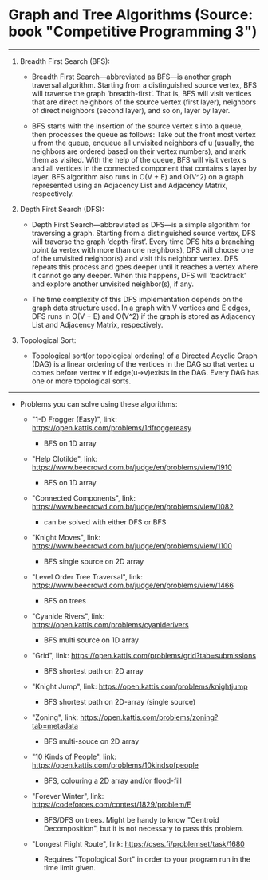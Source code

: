 # Graph and Tree Algorithms (Source: book "Competitive Programming 3")

---  

1. Breadth First Search (BFS):  

    * Breadth First Search—abbreviated as BFS—is another graph traversal algorithm. Starting from a distinguished source vertex, BFS will traverse the graph ‘breadth-first’. That is, BFS will visit vertices that are direct neighbors of the source vertex (first layer), neighbors of direct neighbors (second layer), and so on, layer by layer.  

    * BFS starts with the insertion of the source vertex s into a queue, then processes the queue as follows: Take out the front most vertex u from the queue, enqueue all unvisited neighbors of u (usually, the neighbors are ordered based on their vertex numbers), and mark them as visited. With the help of the queue, BFS will visit vertex s and all vertices in the connected component that contains s layer by layer. BFS algorithm also runs in O(V + E) and O(V^2) on a graph represented using an Adjacency List and Adjacency Matrix, respectively.  

2. Depth First Search (DFS):  

    * Depth First Search—abbreviated as DFS—is a simple algorithm for traversing a graph. Starting from a distinguished source vertex, DFS will traverse the graph ‘depth-first’. Every time DFS hits a branching point (a vertex with more than one neighbors), DFS will choose one of the unvisited neighbor(s) and visit this neighbor vertex. DFS repeats this process and goes deeper until it reaches a vertex where it cannot go any deeper. When this happens, DFS will ‘backtrack’ and explore another unvisited neighbor(s), if any.  

    * The time complexity of this DFS implementation depends on the graph data structure used. In a graph with V vertices and E edges, DFS runs in O(V + E) and O(V^2) if the graph is stored as Adjacency List and Adjacency Matrix, respectively.  

3. Topological Sort:  

    * Topological sort(or topological ordering) of a Directed Acyclic Graph (DAG) is a linear ordering of the vertices in the DAG so that vertex u comes before vertex v if edge(u→v)exists in the DAG. Every DAG has one or more topological sorts.  

---  

* Problems you can solve using these algorithms:  

    - "1-D Frogger (Easy)", link: https://open.kattis.com/problems/1dfroggereasy  

        - BFS on 1D array

    - "Help Clotilde", link: https://www.beecrowd.com.br/judge/en/problems/view/1910  

        - BFS on 1D array  

    - "Connected Components", link: https://www.beecrowd.com.br/judge/en/problems/view/1082  

        - can be solved with either DFS or BFS  

    - "Knight Moves", link: https://www.beecrowd.com.br/judge/en/problems/view/1100  

        - BFS single source on 2D array  

    - "Level Order Tree Traversal", link: https://www.beecrowd.com.br/judge/en/problems/view/1466  

        - BFS on trees  

    - "Cyanide Rivers", link: https://open.kattis.com/problems/cyaniderivers  

        - BFS multi source on 1D array  

    - "Grid", link: https://open.kattis.com/problems/grid?tab=submissions  

        - BFS shortest path on 2D array  

    - "Knight Jump", link: https://open.kattis.com/problems/knightjump  

        - BFS shortest path on 2D-array (single source)  

    - "Zoning", link: https://open.kattis.com/problems/zoning?tab=metadata  

        - BFS multi-souce on 2D array  

    - "10 Kinds of People", link: https://open.kattis.com/problems/10kindsofpeople  

        - BFS, colouring a 2D array and/or flood-fill  

    - "Forever Winter", link: https://codeforces.com/contest/1829/problem/F  

        - BFS/DFS on trees. Might be handy to know "Centroid Decomposition", but it is not necessary to pass this problem.  

    - "Longest Flight Route", link: https://cses.fi/problemset/task/1680  

        - Requires "Topological Sort" in order to your program run in the time limit given.  



